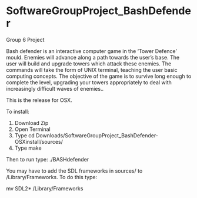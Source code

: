 # SoftwareGroupProject_BashDefender
Group 6 Project

Bash defender is an interactive computer game in the ‘Tower Defence’ mould. 
Enemies will advance along a path towards the user’s base. The user will build 
and upgrade towers which attack these enemies. The commands will take the form 
of UNIX terminal, teaching the user basic computing concepts. The objective of 
the game is to survive long enough to complete the level, upgrading your towers
appropriately to deal with increasingly difficult waves of enemies.. 

This is the release for OSX. 

To install:
  1. Download Zip
  2. Open Terminal 
  3. Type cd Downloads/SoftwareGroupProject_BashDefender-OSXinstall/sources/
  4. Type make 

Then to run type:
  ./BASHdefender

You may have to add the SDL frameworks in sources/ to /Library/Frameworks.
To do this type:

  mv SDL2* /Library/Frameworks
